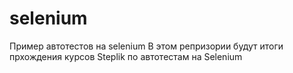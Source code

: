 # selenium
Пример автотестов на selenium
В этом репризории будут итоги прхождения курсов Steplik по автотестам на Selenium
